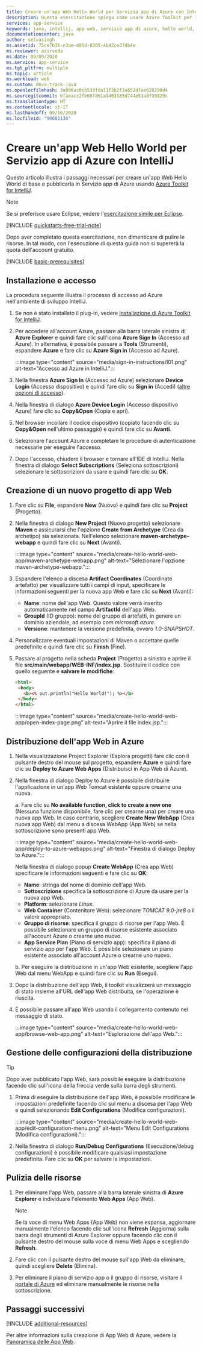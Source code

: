 ```yaml
---
title: Creare un'app Web Hello World per Servizio app di Azure con IntelliJ
description: Questa esercitazione spiega come usare Azure Toolkit per IntelliJ per creare un'app Web Hello World per Azure.
services: app-service
keywords: java, intellij, app web, servizio app di azure, hello world, avvio rapido
documentationcenter: java
author: selvasingh
ms.assetid: 75ce7b36-e3ae-491d-8305-4b42ce37db4e
ms.reviewer: asirveda
ms.date: 09/09/2020
ms.service: app-service
ms.tgt_pltfrm: multiple
ms.topic: article
ms.workload: web
ms.custom: devx-track-java
ms.openlocfilehash: 3a096ac0cb533fda11f2b2f3a652dfae628298d4
ms.sourcegitcommit: bfaeacc2fb68f861a9403585d744e51a8f99829c
ms.translationtype: HT
ms.contentlocale: it-IT
ms.lasthandoff: 09/16/2020
ms.locfileid: "90682136"
---
```

# <a name="create-a-hello-world-web-app-for-azure-app-service-using-intellij"></a>Creare un'app Web Hello World per Servizio app di Azure con IntelliJ

Questo articolo illustra i passaggi necessari per creare un'app Web Hello World di base e pubblicarla in Servizio app di Azure usando [Azure Toolkit for IntelliJ](https://plugins.jetbrains.com/plugin/8053).

> [!NOTE]
>
> Se si preferisce usare Eclipse, vedere l'[esercitazione simile per Eclipse][eclipse-hello-world].
>
>[!INCLUDE [quickstarts-free-trial-note](includes/quickstarts-free-trial-note.md)]
>
> Dopo aver completato questa esercitazione, non dimenticare di pulire le risorse. In tal modo, con l'esecuzione di questa guida non si supererà la quota dell'account gratuito.
>

[!INCLUDE [basic-prerequisites](includes/basic-prerequisites.md)]

## <a name="installation-and-sign-in"></a>Installazione e accesso

La procedura seguente illustra il processo di accesso ad Azure nell'ambiente di sviluppo IntelliJ.

1. Se non è stato installato il plug-in, vedere [Installazione di Azure Toolkit for IntelliJ](installation.md).

1. Per accedere all'account Azure, passare alla barra laterale sinistra di **Azure Explorer** e quindi fare clic sull'icona **Azure Sign In** (Accesso ad Azure). In alternativa, è possibile passare a **Tools** (Strumenti), espandere **Azure** e fare clic su **Azure Sign in** (Accesso ad Azure).

   :::image type="content" source="media/sign-in-instructions/I01.png" alt-text="Accesso ad Azure in IntelliJ."::: 

1. Nella finestra **Azure Sign In** (Accesso ad Azure) selezionare **Device Login** (Accesso dispositivo) e quindi fare clic su **Sign in** (Accedi) ([altre opzioni di accesso](sign-in-instructions.md)).

1. Nella finestra di dialogo **Azure Device Login** (Accesso dispositivo Azure) fare clic su **Copy&Open** (Copia e apri).

1. Nel browser incollare il codice dispositivo (copiato facendo clic su **Copy&Open** nell'ultimo passaggio) e quindi fare clic su **Avanti**.

1. Selezionare l'account Azure e completare le procedure di autenticazione necessarie per eseguire l'accesso.

1. Dopo l'accesso, chiudere il browser e tornare all'IDE di IntelliJ. Nella finestra di dialogo **Select Subscriptions** (Seleziona sottoscrizioni) selezionare le sottoscrizioni da usare e quindi fare clic su **OK**.

## <a name="creating-a-new-web-app-project"></a>Creazione di un nuovo progetto di app Web

1. Fare clic su **File**, espandere **New** (Nuovo) e quindi fare clic su **Project** (Progetto).

1. Nella finestra di dialogo **New Project** (Nuovo progetto) selezionare **Maven** e assicurarsi che l'opzione **Create from Archetype** (Crea da archetipo) sia selezionata. Nell'elenco selezionare **maven-archetype-webapp** e quindi fare clic su **Next** (Avanti).

   :::image type="content" source="media/create-hello-world-web-app/maven-archetype-webapp.png" alt-text="Selezionare l'opzione maven-archetype-webapp."::: 

1. Espandere l'elenco a discesa **Artifact Coordinates** (Coordinate artefatto) per visualizzare tutti i campi di input, specificare le informazioni seguenti per la nuova app Web e fare clic su **Next** (Avanti):

   * **Name**: nome dell'app Web. Questo valore verrà inserito automaticamente nel campo **ArtifactId** dell'app Web.
   * **GroupId** (ID gruppo): nome del gruppo di artefatti, in genere un dominio aziendale, ad esempio *com.microsoft.azure*.
   * **Versione**: mantenere la versione predefinita, ovvero *1.0-SNAPSHOT*.

1. Personalizzare eventuali impostazioni di Maven o accettare quelle predefinite e quindi fare clic su **Finish** (Fine).

1. Passare al progetto nella scheda **Project** (Progetto) a sinistra e aprire il file **src/main/webapp/WEB-INF/index.jsp**. Sostituire il codice con quello seguente e **salvare le modifiche**:

   ```html
   <html>
    <body>
      <b><% out.println("Hello World!"); %></b>
    </body>
   </html>
   ```
   :::image type="content" source="media/create-hello-world-web-app/open-index-page.png" alt-text="Aprire il file index.jsp.":::

## <a name="deploying-web-app-to-azure"></a>Distribuzione dell'app Web in Azure

1. Nella visualizzazione Project Explorer (Esplora progetti) fare clic con il pulsante destro del mouse sul progetto, espandere **Azure** e quindi fare clic su **Deploy to Azure Web Apps** (Distribuisci in App Web di Azure).

1. Nella finestra di dialogo Deploy to Azure è possibile distribuire l'applicazione in un'app Web Tomcat esistente oppure crearne una nuova.

   a. Fare clic su **No available function, click to create a new one** (Nessuna funzione disponibile, fare clic per crearne una) per creare una nuova app Web. In caso contrario, scegliere **Create New WebApp** (Crea nuova app Web) dal menu a discesa WebApp (App Web) se nella sottoscrizione sono presenti app Web.

      :::image type="content" source="media/create-hello-world-web-app/deploy-to-azure-webapps.png" alt-text="Finestra di dialogo Deploy to Azure.":::

   Nella finestra di dialogo popup **Create WebApp** (Crea app Web) specificare le informazioni seguenti e fare clic su **OK**: 

      * **Name**: stringa del nome di dominio dell'app Web.
      * **Sottoscrizione** specifica la sottoscrizione di Azure da usare per la nuova app Web.
      * **Platform**: selezionare *Linux*.
      * **Web Container** (Contenitore Web): selezionare *TOMCAT 9.0-jre8* o il valore appropriato.
      * **Gruppo di risorse**: specifica il gruppo di risorse per l'app Web. È possibile selezionare un gruppo di risorse esistente associato all'account Azure o crearne uno nuovo.
      * **App Service Plan** (Piano di servizio app): specifica il piano di servizio app per l'app Web. È possibile selezionare un piano esistente associato all'account Azure o crearne uno nuovo.

   b. Per eseguire la distribuzione in un'app Web esistente, scegliere l'app Web dal menu WebApp e quindi fare clic su **Run** (Esegui).

1. Dopo la distribuzione dell'app Web, il toolkit visualizzerà un messaggio di stato insieme all'URL dell'app Web distribuita, se l'operazione è riuscita.

1. È possibile passare all'app Web usando il collegamento contenuto nel messaggio di stato.

   :::image type="content" source="media/create-hello-world-web-app/browse-web-app.png" alt-text="Esplorazione dell'app Web.":::

## <a name="managing-deploy-configurations"></a>Gestione delle configurazioni della distribuzione

> [!TIP]
> Dopo aver pubblicato l'app Web, sarà possibile eseguire la distribuzione facendo clic sull'icona della freccia verde sulla barra degli strumenti.

1. Prima di eseguire la distribuzione dell'app Web, è possibile modificare le impostazioni predefinite facendo clic sul menu a discesa per l'app Web e quindi selezionando **Edit Configurations** (Modifica configurazioni).

   :::image type="content" source="media/create-hello-world-web-app/edit-configuration-menu.png" alt-text="Menu Edit Configurations (Modifica configurazioni).":::

1. Nella finestra di dialogo **Run/Debug Configurations** (Esecuzione/debug configurazioni) è possibile modificare qualsiasi impostazione predefinita. Fare clic su **OK** per salvare le impostazioni.

## <a name="cleaning-up-resources"></a>Pulizia delle risorse

1. Per eliminare l'app Web, passare alla barra laterale sinistra di **Azure Explorer** e individuare l'elemento **Web Apps** (App Web). 

   > [!NOTE]
   > Se la voce di menu Web Apps (App Web) non viene espansa, aggiornare manualmente l'elenco facendo clic sull'icona **Refresh** (Aggiorna) sulla barra degli strumenti di Azure Explorer oppure facendo clic con il pulsante destro del mouse sulla voce di menu Web Apps e scegliendo **Refresh**.

1. Fare clic con il pulsante destro del mouse sull'app Web da eliminare, quindi scegliere **Delete** (Elimina).

1. Per eliminare il piano di servizio app o il gruppo di risorse, visitare il [portale di Azure](https://portal.azure.com) ed eliminare manualmente le risorse nella sottoscrizione.

## <a name="next-steps"></a>Passaggi successivi

[!INCLUDE [additional-resources](includes/additional-resources.md)]

Per altre informazioni sulla creazione di App Web di Azure, vedere la [Panoramica delle App Web].

<!-- URL List -->

[Azure Toolkit for IntelliJ]: azure-toolkit-for-intellij.md
[Azure Toolkit for Eclipse]: ../toolkit-for-eclipse/azure-toolkit-for-eclipse.md
[eclipse-hello-world]: ../toolkit-for-eclipse/create-hello-world-web-app.md
[Panoramica delle app Web]: /azure/app-service/app-service-web-overview
[Apache Tomcat]: http://tomcat.apache.org/
[Jetty]: http://www.eclipse.org/jetty/
[Legacy Version]: create-hello-world-web-app-legacy-version.md
[intelliJ-sign-in-instructions]: sign-in-instructions.md

<!-- IMG List -->
[marketplace]:media/create-hello-world-web-app/marketplace.png
[file-new-project]: media/create-hello-world-web-app/file-new-project.png
[maven-archetype-webapp]: media/create-hello-world-web-app/maven-archetype-webapp.png
[groupid-and-artifactid]: media/create-hello-world-web-app/groupid-and-artifactid.png
[maven-options]: media/create-hello-world-web-app/maven-options.png
[project-name]: media/create-hello-world-web-app/project-name.png
[open-index-page]: media/create-hello-world-web-app/open-index-page.png
[edit-index-page]: media/create-hello-world-web-app/edit-index-page.png
[deploy-to-azure-menu]: media/create-hello-world-web-app/run-on-web-app-menu.png
[deploy-to-azure-dialog]: media/create-hello-world-web-app/run-on-web-app-dialog.png
[deploy-to-existing-webapp]: media/create-hello-world-web-app/deploy-to-existing-webapp.png
[create-new-web-app-dialog]: media/create-hello-world-web-app/create-new-web-app-dialog.png
[successfully-deployed]: media/create-hello-world-web-app/successfully-deployed.png
[browse-web-app]: media/create-hello-world-web-app/browse-web-app.png
[edit-configuration-menu]: media/create-hello-world-web-app/edit-configuration-menu.png
[edit-configuration-dialog]: media/create-hello-world-web-app/edit-configuration-dialog.png
[clean-resources]: media/create-hello-world-web-app/clean-resource.png